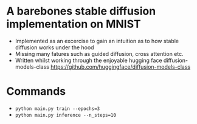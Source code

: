 # A barebones stable diffusion implementation on MNIST
- Implemented as an excercise to gain an intuition as to how stable diffusion works under the hood
- Missing many fatures such as guided diffusion, cross attention etc.
- Written whilst working through the enjoyable hugging face diffusion-models-class https://github.com/huggingface/diffusion-models-class

# Commands
- ```python main.py train --epochs=3```
- ```python main.py inference --n_steps=10```